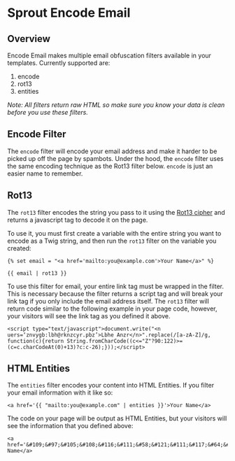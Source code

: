# Sprout Encode Email

## Overview

Encode Email makes multiple email obfuscation filters available in your templates. Currently supported are:

1. encode
2. rot13
3. entities

_Note: All filters return raw HTML so make sure you know your data is clean before you use these filters._

## Encode Filter

The `encode` filter will encode your email address and make it harder to be picked up off the page by spambots.  Under the hood, the `encode` filter uses the same encoding technique as the Rot13 filter below. `encode` is just an easier name to remember.

## Rot13

The `rot13` filter encodes the string you pass to it using the [Rot13 cipher](https://en.wikipedia.org/wiki/ROT13) and returns a javascript tag to decode it on the page.

To use it, you must first create a variable with the entire string you want to encode as a Twig string, and then run the `rot13` filter on the variable you created:

    {% set email = "<a href='mailto:you@example.com'>Your Name</a>" %}

    {{ email | rot13 }}

To use this filter for email, your entire link tag must be wrapped in the filter.  This is necessary because the filter returns a script tag and will break your link tag if you only include the email address itself. The `rot13` filter will return code similar to the following example in your page code, however, your visitors will see the link tag as you defined it above.

    <script type="text/javascript">document.write("<n uers=‘znvygb:lbh@rknzcyr.pbz’>Lbhe Anzr</n>".replace(/[a-zA-Z]/g, function(c){return String.fromCharCode((c<="Z"?90:122)>=(c=c.charCodeAt(0)+13)?c:c-26);}));</script>
    
## HTML Entities

The `entities` filter encodes your content into HTML Entities.  If you filter your email information with it like so:

    <a href='{{ "mailto:you@example.com" | entities }}'>Your Name</a>

The code on your page will be output as HTML Entities, but your visitors will see the information that you defined above:

    <a href='&#109;&#97;&#105;&#108;&#116;&#111;&#58;&#121;&#111;&#117;&#64;&#101;&#120;&#97;&#109;&#112;&#108;&#101;&#46;&#99;&#111;&#109;'>Your Name</a>
